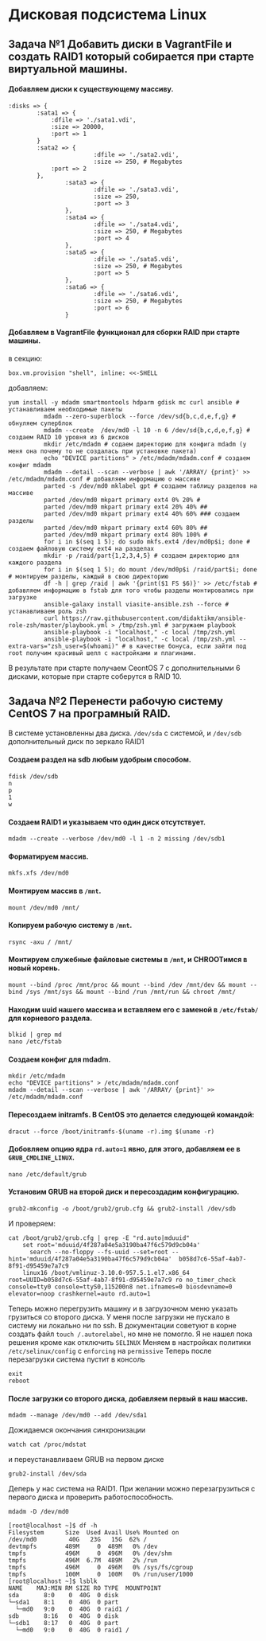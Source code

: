 # Дисковая подсистема Linux

## Задача №1 Добавить диски в VagrantFile и создать RAID1 который собирается при старте виртуальной машины.

#### Добавляем диски к существующему массиву.

```
:disks => {
		:sata1 => {
			:dfile => './sata1.vdi',
			:size => 20000,
			:port => 1
		}
		:sata2 => {
                        :dfile => './sata2.vdi',
                        :size => 250, # Megabytes
			:port => 2
		},
                :sata3 => {
                        :dfile => './sata3.vdi',
                        :size => 250,
                        :port => 3
                },
                :sata4 => {
                        :dfile => './sata4.vdi',
                        :size => 250, # Megabytes
                        :port => 4
                },
				:sata5 => {
                        :dfile => './sata5.vdi',
                        :size => 250, # Megabytes
                        :port => 5
                },
				:sata6 => {
                        :dfile => './sata6.vdi',
                        :size => 250, # Megabytes
                        :port => 6
                }
```                

#### Добавляем в VagrantFile функционал для сборки RAID при старте машины.

в секцию:
```
box.vm.provision "shell", inline: <<-SHELL
```	          
добавляем: 

```
yum install -y mdadm smartmontools hdparm gdisk mc curl ansible # устанавливаем необходимые пакеты
		  mdadm --zero-superblock --force /dev/sd{b,c,d,e,f,g} # обнуляем суперблок
		  mdadm --create  /dev/md0 -l 10 -n 6 /dev/sd{b,c,d,e,f,g} # создаем RAID 10 уровня из 6 дисков
		  mkdir /etc/mdadm # содаем директорию для конфига mdadm (у меня она почему то не создалась при установке пакета)
		  echo "DEVICE partitions" > /etc/mdadm/mdadm.conf # создаем конфиг mdadm
		  mdadm --detail --scan --verbose | awk '/ARRAY/ {print}' >> /etc/mdadm/mdadm.conf # добавляем информацию о массиве
		  parted -s /dev/md0 mklabel gpt # создаем таблицу разделов на массиве
		  parted /dev/md0 mkpart primary ext4 0% 20% # 
		  parted /dev/md0 mkpart primary ext4 20% 40% ##
		  parted /dev/md0 mkpart primary ext4 40% 60% ### создаем разделы
		  parted /dev/md0 mkpart primary ext4 60% 80% ##
		  parted /dev/md0 mkpart primary ext4 80% 100% #
		  for i in $(seq 1 5); do sudo mkfs.ext4 /dev/md0p$i; done # создаем файловую систему ext4 на разделах 
		  mkdir -p /raid/part{1,2,3,4,5} # создаем директорию для каждого раздела
		  for i in $(seq 1 5); do mount /dev/md0p$i /raid/part$i; done # монтируем разделы, каждый в свою директорию
		  df -h | grep /raid | awk '{print($1 FS $6)}' >> /etc/fstab # добавляем информацию в fstab для того чтобы разделы монтировались при загрузке
		  ansible-galaxy install viasite-ansible.zsh --force # устанавливаем роль zsh
		  curl https://raw.githubusercontent.com/didaktikm/ansible-role-zsh/master/playbook.yml > /tmp/zsh.yml # загружаем playbook
		  ansible-playbook -i "localhost," -c local /tmp/zsh.yml 
		  ansible-playbook -i "localhost," -c local /tmp/zsh.yml --extra-vars="zsh_user=$(whoami)" # в качестве бонуса, если зайти под root получим красивый шелл с настройками и плагинами.
```
В результате при старте получаем CeontOS 7 с дополнительными 6 дисками, которые при старте соберутся в RAID 10.

## Задача №2 Перенести рабочую систему CentOS 7 на програмный RAID.
В системе установленны два диска. ```/dev/sda``` с системой, и ```/dev/sdb``` дополнительный диск по зеркало RAID1

#### Создаем раздел на sdb любым удобрым способом.

```
fdisk /dev/sdb
n
p
1
w
```

#### Создаем RAID1 и указываем что один диск отсутствует.

```
mdadm --create --verbose /dev/md0 -l 1 -n 2 missing /dev/sdb1
```

#### Форматируем массив.

```
mkfs.xfs /dev/md0
```

#### Монтируем массив в ```/mnt```.

```
mount /dev/md0 /mnt/
```

#### Копируем рабочую систему в ```/mnt```.

```
rsync -axu / /mnt/
```

#### Монтируем служебные файловые системы в ```/mnt```, и CHROOTимся в новый корень.

```
mount --bind /proc /mnt/proc && mount --bind /dev /mnt/dev && mount --bind /sys /mnt/sys && mount --bind /run /mnt/run && chroot /mnt/
```

#### Находим uuid нашего массива и вставляем его с заменой в ```/etc/fstab/``` для корневого раздела.

```
blkid | grep md
nano /etc/fstab
```

#### Создаем конфиг для mdadm.

```
mkdir /etc/mdadm
echo "DEVICE partitions" > /etc/mdadm/mdadm.conf
mdadm --detail --scan --verbose | awk '/ARRAY/ {print}' >> /etc/mdadm/mdadm.conf
```

#### Пересоздаем initramfs. В CentOS это делается следующей командой:

```
dracut --force /boot/initramfs-$(uname -r).img $(uname -r)
```
#### Добовляем опцию ядра ```rd.auto=1``` явно, для этого, добавляем ее в ```GRUB_CMDLINE_LINUX```.
```
nano /etc/default/grub
```

#### Установим GRUB на второй диск и пересоздадим конфигурацию.

```
grub2-mkconfig -o /boot/grub2/grub.cfg && grub2-install /dev/sdb
```
И проверяем:

```
cat /boot/grub2/grub.cfg | grep -E "rd.auto|mduuid"                                                                                                                              
	set root='mduuid/4f287a04e5a3190ba47f6c579d9cb04a'
	  search --no-floppy --fs-uuid --set=root --hint='mduuid/4f287a04e5a3190ba47f6c579d9cb04a'  b058d7c6-55af-4ab7-8f91-d95459e7a7c9
	linux16 /boot/vmlinuz-3.10.0-957.5.1.el7.x86_64 root=UUID=b058d7c6-55af-4ab7-8f91-d95459e7a7c9 ro no_timer_check console=tty0 console=ttyS0,115200n8 net.ifnames=0 biosdevname=0 elevator=noop crashkernel=auto rd.auto=1
```

Теперь можно перегрузить машину и в загрузочном меню указать грузиться со второго диска.
У меня после загрузки не пускало в систему ни локально ни по ssh. В документации советуют в корне создать файл ```touch /.autorelabel```, но мне не помогло. Я не нашел пока решения кроме как отключить ```SELINUX```
Меняем в настройках политики ```/etc/selinux/config``` с ```enforcing``` на ```permissive```
Теперь после перезагрузки система пустит в консоль

```
exit
reboot
```

#### После загрузки со второго диска, добавляем первый в наш массив.

```
mdadm --manage /dev/md0 --add /dev/sda1
```

Дожидаемся окончания синхронизации

```
watch cat /proc/mdstat
```

и переустанавливаем GRUB на первом диске

```
grub2-install /dev/sda
```

Деперь у нас система на RAID1. При желании можно перезагрузиться с первого диска и проверить работоспособность.

```
mdadm -D /dev/md0
```

```
[root@localhost ~]$ df -h
Filesystem      Size  Used Avail Use% Mounted on
/dev/md0         40G   23G   15G  62% /
devtmpfs        489M     0  489M   0% /dev
tmpfs           496M     0  496M   0% /dev/shm
tmpfs           496M  6.7M  489M   2% /run
tmpfs           496M     0  496M   0% /sys/fs/cgroup
tmpfs           100M     0  100M   0% /run/user/1000
[root@localhost ~]$ lsblk 
NAME    MAJ:MIN RM SIZE RO TYPE  MOUNTPOINT
sda       8:0    0  40G  0 disk  
└─sda1    8:1    0  40G  0 part  
  └─md0   9:0    0  40G  0 raid1 /
sdb       8:16   0  40G  0 disk  
└─sdb1    8:17   0  40G  0 part  
  └─md0   9:0    0  40G  0 raid1 /
```